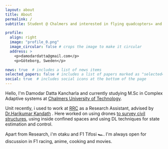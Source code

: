 ```yaml
---
layout: about
title: About
permalink: /
subtitle: Student @ Chalmers and interested in flying quadcopters✈️ and programming robots 🤖.

profile:
  align: right
  image: "profile_0.png"
  image_circular: false # crops the image to make it circular
  address: >
    <p>damodardatta@gmail.com</p>
    <p>Göteborg, Sweden</p>

news: true  # includes a list of news items
selected_papers: false # includes a list of papers marked as "selected={true}"
social: true  # includes social icons at the bottom of the page
---
```


Hello, I'm Damodar Datta Kancharla and currently studying M.Sc in Complex Adaptive systems at [Chalmers University of Technology](https://www.chalmers.se/en/).

Unit recently, i used to work at [RRC](https://robotics.iiit.ac.in/) as a Research Assistant, advised by [Dr.Harikumar Kandath](https://sites.google.com/view/harikumar-kandath/home) . Here worked on using drones [to survey civil structures](https://github.com/UVRSABI), using inside confined spaces and using DL techniques for state estimation and control.

Apart from Research, i'm otaku and F1 Tifosi 🏎️. I'm always open for discussion in F1 racing, anime,
cooking and movies.
